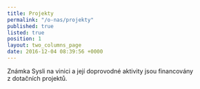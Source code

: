 ```yaml
---
title: Projekty
permalink: "/o-nas/projekty"
published: true
listed: true
position: 1
layout: two_columns_page
date: 2016-12-04 08:39:56 +0000
---
```

Známka Sysli na vinici a její doprovodné aktivity jsou financovány
z dotačních projektů.

